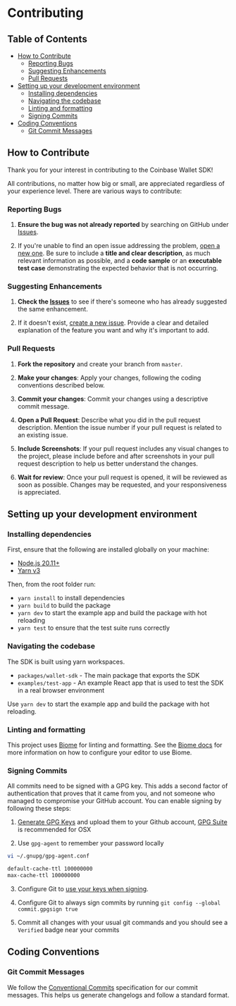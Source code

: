 # Contributing

## Table of Contents
- [How to Contribute](#how-to-contribute)
  - [Reporting Bugs](#reporting-bugs)
  - [Suggesting Enhancements](#suggesting-enhancements)
  - [Pull Requests](#pull-requests)
- [Setting up your development environment](#setting-up-your-development-environment)
  - [Installing dependencies](#installing-dependencies)
  - [Navigating the codebase](#navigating-the-codebase)
  - [Linting and formatting](#linting-and-formatting)
  - [Signing Commits](#signing-commits)
- [Coding Conventions](#coding-conventions)
  - [Git Commit Messages](#git-commit-messages)

## How to Contribute

Thank you for your interest in contributing to the Coinbase Wallet SDK!

All contributions, no matter how big or small, are appreciated regardless of your experience level. There are various ways to contribute:

### Reporting Bugs

1. **Ensure the bug was not already reported** by searching on GitHub under [Issues](https://github.com/coinbase/coinbase-wallet-sdk/issues).

2. If you're unable to find an open issue addressing the problem, [open a new one](https://github.com/coinbase/coinbase-wallet-sdk/issues/new). Be sure to include a **title and clear description**, as much relevant information as possible, and a **code sample** or an **executable test case** demonstrating the expected behavior that is not occurring.

### Suggesting Enhancements

1. **Check the [Issues](https://github.com/coinbase/coinbase-wallet-sdk/issues)** to see if there's someone who has already suggested the same enhancement.

2. If it doesn't exist, [create a new issue](https://github.com/coinbase/coinbase-wallet-sdk/issues/new). Provide a clear and detailed explanation of the feature you want and why it's important to add.

### Pull Requests

1. **Fork the repository** and create your branch from `master`.

2. **Make your changes**: Apply your changes, following the coding conventions described below.

3. **Commit your changes**: Commit your changes using a descriptive commit message.

4. **Open a Pull Request**: Describe what you did in the pull request description. Mention the issue number if your pull request is related to an existing issue.

5. **Include Screenshots**: If your pull request includes any visual changes to the project, please include before and after screenshots in your pull request description to help us better understand the changes.

6. **Wait for review**: Once your pull request is opened, it will be reviewed as soon as possible. Changes may be requested, and your responsiveness is appreciated.

## Setting up your development environment

### Installing dependencies

First, ensure that the following are installed globally on your machine:

- [Node.js 20.11+](https://nodejs.org/en/download/releases)
- [Yarn v3](https://yarnpkg.com/getting-started/install)

Then, from the root folder run:

- `yarn install` to install dependencies
- `yarn build` to build the package
- `yarn dev` to start the example app and build the package with hot reloading
- `yarn test` to ensure that the test suite runs correctly

### Navigating the codebase

The SDK is built using yarn workspaces. 

- `packages/wallet-sdk` - The main package that exports the SDK
- `examples/test-app` - An example React app that is used to test the SDK in a real browser environment

Use `yarn dev` to start the example app and build the package with hot reloading.

### Linting and formatting

This project uses [Biome](https://github.com/biomejs/biome) for linting and formatting. See the [Biome docs](https://biomejs.dev/guides/editors/first-party-extensions/) for more information on how to configure your editor to use Biome.

### Signing Commits

All commits need to be signed with a GPG key. This adds a second factor of authentication that proves that it came from
you, and not someone who managed to compromise your GitHub account. You can enable signing by following these steps:

1. [Generate GPG Keys](https://help.github.com/en/github/authenticating-to-github/generating-a-new-gpg-key) and upload them to your Github account, [GPG Suite](https://gpgtools.org/) is recommended for OSX

2. Use `gpg-agent` to remember your password locally

```bash
vi ~/.gnupg/gpg-agent.conf

default-cache-ttl 100000000
max-cache-ttl 100000000
```

3. Configure Git to [use your keys when signing](https://help.github.com/en/github/authenticating-to-github/telling-git-about-your-signing-key).

4. Configure Git to always sign commits by running `git config --global commit.gpgsign true`

5. Commit all changes with your usual git commands and you should see a `Verified` badge near your commits

## Coding Conventions

### Git Commit Messages

We follow the [Conventional Commits](https://www.conventionalcommits.org/) specification for our commit messages. This helps us generate changelogs and follow a standard format.